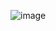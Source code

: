 ![image](https://github.com/FarhanAli-81/Electronic_Store_WebApplication/assets/123290113/e9028ddc-0c85-47b1-8ecf-c6330b828fe3)
